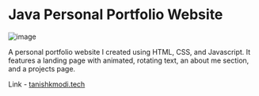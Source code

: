 # Java Personal Portfolio Website

![image](https://github.com/user-attachments/assets/5cb4675e-985f-4dbf-8533-3baadc939b14)

A personal portfolio website I created using HTML, CSS, and Javascript. It features a landing page with animated, rotating text, an about me section, and a projects page.

Link - [tanishkmodi.tech](tanishkmodi.tech)
